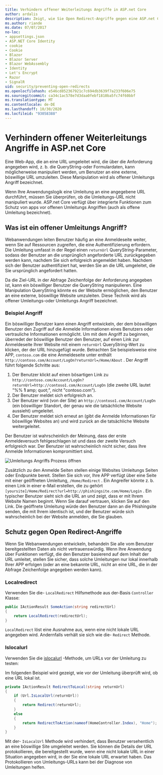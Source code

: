 ```yaml
---
title: Verhindern offener Weiterleitungs Angriffe in ASP.net Core
author: ardalis
description: Zeigt, wie Sie Open Redirect-Angriffe gegen eine ASP.net Core-App verhindern können.
ms.author: riande
ms.date: 07/07/2017
no-loc:
- appsettings.json
- ASP.NET Core Identity
- cookie
- Cookie
- Blazor
- Blazor Server
- Blazor WebAssembly
- Identity
- Let's Encrypt
- Razor
- SignalR
uid: security/preventing-open-redirects
ms.openlocfilehash: e546cd852367921c7c694db3639f7a233f606e75
ms.sourcegitcommit: ca34c1ac578e7d3daa0febf1810ba5fc74f60bbf
ms.translationtype: MT
ms.contentlocale: de-DE
ms.lasthandoff: 10/30/2020
ms.locfileid: "93058388"
---
```

# <a name="prevent-open-redirect-attacks-in-aspnet-core"></a>Verhindern offener Weiterleitungs Angriffe in ASP.net Core

Eine Web-App, die an eine URL umgeleitet wird, die über die Anforderung angegeben wird, z. b. die QueryString-oder Formulardaten, kann möglicherweise manipuliert werden, um Benutzer an eine externe, böswillige URL umzuleiten. Diese Manipulation wird als offener Umleitungs Angriff bezeichnet.

Wenn Ihre Anwendungslogik eine Umleitung an eine angegebene URL durchführt, müssen Sie überprüfen, ob die Umleitungs-URL nicht manipuliert wurde. ASP.net Core verfügt über integrierte Funktionen zum Schutz von apps vor offenen Umleitungs Angriffen (auch als offene Umleitung bezeichnet).

## <a name="what-is-an-open-redirect-attack"></a>Was ist ein offener Umleitungs Angriff?

Webanwendungen leiten Benutzer häufig an eine Anmeldeseite weiter, wenn Sie auf Ressourcen zugreifen, die eine Authentifizierung erfordern. Die Umleitung umfasst in der Regel einen `returnUrl` QueryString-Parameter, sodass der Benutzer an die ursprünglich angeforderte URL zurückgegeben werden kann, nachdem Sie sich erfolgreich angemeldet haben. Nachdem sich der Benutzer authentifiziert hat, werden Sie an die URL umgeleitet, die Sie ursprünglich angefordert hatten.

Da die Ziel-URL in der Abfrage Zeichenfolge der Anforderung angegeben ist, kann ein böswilliger Benutzer die QueryString manipulieren. Eine Manipulation QueryString könnte es der Website ermöglichen, den Benutzer an eine externe, böswillige Website umzuleiten. Diese Technik wird als offener Umleitungs-oder Umleitungs Angriff bezeichnet.

### <a name="an-example-attack"></a>Beispiel Angriff

Ein böswilliger Benutzer kann einen Angriff entwickeln, der dem böswilligen Benutzer den Zugriff auf die Anmelde Informationen eines Benutzers oder vertrauliche Informationen ermöglicht. Um mit dem Angriff zu beginnen, überredet der böswillige Benutzer den Benutzer, auf einen Link zur Anmeldeseite Ihrer Website mit einem `returnUrl` QueryString-Wert zu klicken, der der URL hinzugefügt wurde. Betrachten Sie beispielsweise eine APP, `contoso.com` die eine Anmeldeseite unter enthält `http://contoso.com/Account/LogOn?returnUrl=/Home/About` . Der Angriff führt folgende Schritte aus:

1. Der Benutzer klickt auf einen bösartigen Link zu `http://contoso.com/Account/LogOn?returnUrl=http://contoso1.com/Account/LogOn` (die zweite URL lautet "%% **1** amp; quot;", nicht "contoso.com").
2. Der Benutzer meldet sich erfolgreich an.
3. Der Benutzer wird (von der Site) an `http://contoso1.com/Account/LogOn` (ein böswilliger Standort, der genau wie die tatsächliche Website aussieht) umgeleitet.
4. Der Benutzer meldet sich erneut an (gibt die Anmelde Informationen für böswillige Websites an) und wird zurück an die tatsächliche Website weitergeleitet.

Der Benutzer ist wahrscheinlich der Meinung, dass der erste Anmeldeversuch fehlgeschlagen ist und dass der zweite Versuch erfolgreich war. Der Benutzer ist wahrscheinlich nicht sicher, dass Ihre Anmelde Informationen kompromittiert sind.

![Umleitungs Angriffs Prozess öffnen](preventing-open-redirects/_static/open-redirection-attack-process.png)

Zusätzlich zu den Anmelde Seiten stellen einige Websites Umleitungs Seiten oder Endpunkte bereit. Stellen Sie sich vor, Ihre APP verfügt über eine Seite mit einer geöffneten Umleitung, `/Home/Redirect` . Ein Angreifer könnte z. b. einen Link in einer e-Mail erstellen, die zu gehört `[yoursite]/Home/Redirect?url=http://phishingsite.com/Home/Login` . Ein typischer Benutzer sieht sich die URL an und zeigt, dass er mit Ihrem Website Namen beginnt. Wenn Sie darauf vertrauen, klicken Sie auf den Link. Die geöffnete Umleitung würde den Benutzer dann an die Phishingsite senden, die mit Ihrem identisch ist, und der Benutzer würde sich wahrscheinlich bei der Website anmelden, die Sie glauben.

## <a name="protecting-against-open-redirect-attacks"></a>Schutz gegen Open Redirect-Angriffe

Wenn Sie Webanwendungen entwickeln, behandeln Sie alle vom Benutzer bereitgestellten Daten als nicht vertrauenswürdig. Wenn Ihre Anwendung über Funktionen verfügt, die den Benutzer basierend auf dem Inhalt der URL umleitet, stellen Sie sicher, dass solche Umleitungen nur lokal innerhalb Ihrer APP erfolgen (oder an eine bekannte URL, nicht an eine URL, die in der Abfrage Zeichenfolge angegeben werden kann).

### <a name="localredirect"></a>Localredirect

Verwenden Sie die- `LocalRedirect` Hilfsmethode aus der-Basis `Controller` Klasse:

```csharp
public IActionResult SomeAction(string redirectUrl)
{
    return LocalRedirect(redirectUrl);
}
```

`LocalRedirect` löst eine Ausnahme aus, wenn eine nicht lokale URL angegeben wird. Andernfalls verhält sie sich wie die- `Redirect` Methode.

### <a name="islocalurl"></a>Islocalurl

Verwenden Sie die [islocalurl](/dotnet/api/Microsoft.AspNetCore.Mvc.IUrlHelper.islocalurl#Microsoft_AspNetCore_Mvc_IUrlHelper_IsLocalUrl_System_String_) -Methode, um URLs vor der Umleitung zu testen:

Im folgenden Beispiel wird gezeigt, wie vor der Umleitung überprüft wird, ob eine URL lokal ist.

```csharp
private IActionResult RedirectToLocal(string returnUrl)
{
    if (Url.IsLocalUrl(returnUrl))
    {
        return Redirect(returnUrl);
    }
    else
    {
        return RedirectToAction(nameof(HomeController.Index), "Home");
    }
}
```

Mit der- `IsLocalUrl` Methode wird verhindert, dass Benutzer versehentlich an eine böswillige Site umgeleitet werden. Sie können die Details der URL protokollieren, die bereitgestellt wurde, wenn eine nicht lokale URL in einer Situation angegeben wird, in der Sie eine lokale URL erwartet haben. Das Protokollieren von Umleitungs-URLs kann bei der Diagnose von Umleitungen helfen.
